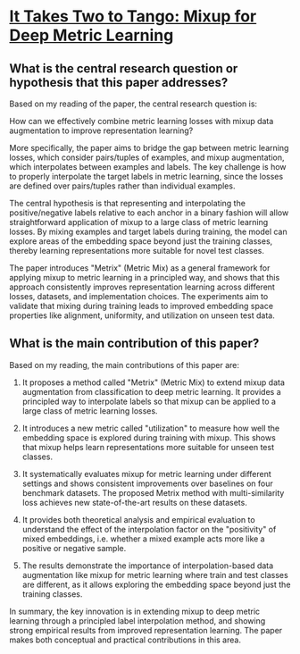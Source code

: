 # [It Takes Two to Tango: Mixup for Deep Metric Learning](https://arxiv.org/abs/2106.04990v2)

## What is the central research question or hypothesis that this paper addresses?

 Based on my reading of the paper, the central research question is: 

How can we effectively combine metric learning losses with mixup data augmentation to improve representation learning?

More specifically, the paper aims to bridge the gap between metric learning losses, which consider pairs/tuples of examples, and mixup augmentation, which interpolates between examples and labels. The key challenge is how to properly interpolate the target labels in metric learning, since the losses are defined over pairs/tuples rather than individual examples. 

The central hypothesis is that representing and interpolating the positive/negative labels relative to each anchor in a binary fashion will allow straightforward application of mixup to a large class of metric learning losses. By mixing examples and target labels during training, the model can explore areas of the embedding space beyond just the training classes, thereby learning representations more suitable for novel test classes.

The paper introduces "Metrix" (Metric Mix) as a general framework for applying mixup to metric learning in a principled way, and shows that this approach consistently improves representation learning across different losses, datasets, and implementation choices. The experiments aim to validate that mixing during training leads to improved embedding space properties like alignment, uniformity, and utilization on unseen test data.


## What is the main contribution of this paper?

 Based on my reading, the main contributions of this paper are:

1. It proposes a method called "Metrix" (Metric Mix) to extend mixup data augmentation from classification to deep metric learning. It provides a principled way to interpolate labels so that mixup can be applied to a large class of metric learning losses. 

2. It introduces a new metric called "utilization" to measure how well the embedding space is explored during training with mixup. This shows that mixup helps learn representations more suitable for unseen test classes.

3. It systematically evaluates mixup for metric learning under different settings and shows consistent improvements over baselines on four benchmark datasets. The proposed Metrix method with multi-similarity loss achieves new state-of-the-art results on these datasets.

4. It provides both theoretical analysis and empirical evaluation to understand the effect of the interpolation factor on the "positivity" of mixed embeddings, i.e. whether a mixed example acts more like a positive or negative sample.

5. The results demonstrate the importance of interpolation-based data augmentation like mixup for metric learning where train and test classes are different, as it allows exploring the embedding space beyond just the training classes.

In summary, the key innovation is in extending mixup to deep metric learning through a principled label interpolation method, and showing strong empirical results from improved representation learning. The paper makes both conceptual and practical contributions in this area.
